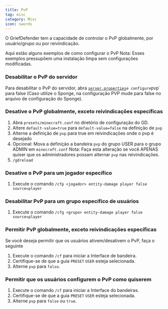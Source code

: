 ```yaml
---
title: PvP
tag: misc
category: Misc
icon: swords
---
```


O GriefDefender tem a capacidade de controlar o PvP globalmente, por usuário/grupo ou por reivindicação.

Aqui estão alguns exemplos de como configurar o PvP
Nota: Esses exemplos pressupõem uma instalação limpa sem configurações modificadas.

### Desabilitar o PvP do servidor
Para desabilitar o PvP do servidor, abra [`server.properties`](https://minecraft.wiki/w/Server.properties#pvp)` e configure `pvp` para false (Caso utilize o Sponge, na configuração PVP mude para false no arquivo de configuração do Sponge).

### Desative o PvP globalmente, exceto reivindicações específicas

1. Abra `presets/minecraft.conf` no diretório de configuração do GD.
2. Altere `default-value=true` para `default-value=false` na definição de `pvp`
3. Alterne a definição de `pvp` para true em reivindicações onde o pvp é desejado
4. Opcional: Mova a definição a bandeira `pvp` do grupo USER para o grupo ADMIN em `minecraft.conf`
Nota: Faça esta alteração se você APENAS quiser que os administradores possam alternar `pvp` nas reivindicações.
5. `/gdreload`

### Desative o PvP para um jogador específico

1. Execute o comando `/cfp <jogador> entity-damage player false source=player`

### Desabilitar PvP para um grupo específico de usuários

1. Execute o comando `/cfg <grupo> entity-damage player false source=player` 

### Permitir PvP globalmente, exceto reivindicações específicas

Se você deseja permitir que os usuários ativem/desativem o PvP, faça o seguinte
1. Execute o comando `/cf` para iniciar a Interface de bandeira.
2. Certifique-se de que a guia `PRESET` `USER` esteja selecionada.
3. Alterne `pvp` para `falso`.

### Permitir que os usuários configurem o PvP como quiserem

1. Execute o comando `/cf` para iniciar a Interface do bandeiras.
2. Certifique-se de que a guia `PRESET` `USER` esteja selecionada.
3. Alterne `pvp` para `false` ou `true`.


